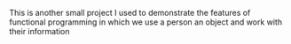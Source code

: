 This is another small project I used to demonstrate the features of functional programming in which we use a person an object and work with their information
